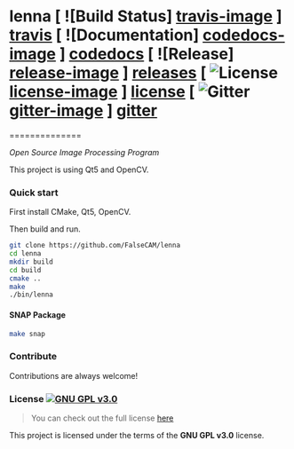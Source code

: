 # lenna [ ![Build Status] [travis-image] ] [travis] [ ![Documentation] [codedocs-image] ] [codedocs] [ ![Release] [release-image] ] [releases] [ ![License] [license-image] ] [license] [ ![Gitter] [gitter-image] ] [gitter]
==============

*Open Source Image Processing Program*

This project is using Qt5 and OpenCV.

[travis-image]: https://travis-ci.org/FalseCAM/lenna.png?branch=master
[travis]: http://travis-ci.org/FalseCAM/lenna

[codedocs-image]: https://codedocs.xyz/FalseCAM/lenna.svg
[codedocs]: https://codedocs.xyz/FalseCAM/lenna/

[release-image]: http://img.shields.io/badge/release-0.10.1-blue.svg?style=flat
[releases]: https://github.com/FalseCAM/lenna/releases

[license-image]: http://img.shields.io/badge/license-GPL--v3.0-red.svg?style=flat
[license]: LICENSE

[gitter-image]: https://badges.gitter.im/Join%20Chat.svg
[gitter]: https://gitter.im/cmusatyalab/openface

### Quick start

First install CMake, Qt5, OpenCV.

Then build and run.

```sh
git clone https://github.com/FalseCAM/lenna
cd lenna
mkdir build
cd build
cmake ..
make
./bin/lenna
```

#### SNAP Package
```sh
make snap
```

### Contribute

Contributions are always welcome!

### License [![GNU GPL v3.0](http://www.gnu.org/graphics/gplv3-127x51.png)](http://www.gnu.org/licenses/gpl.html)

>You can check out the full license [here](https://github.com/FalseCAM/lenna/blob/master/LICENSE.md)

This project is licensed under the terms of the **GNU GPL v3.0** license.

